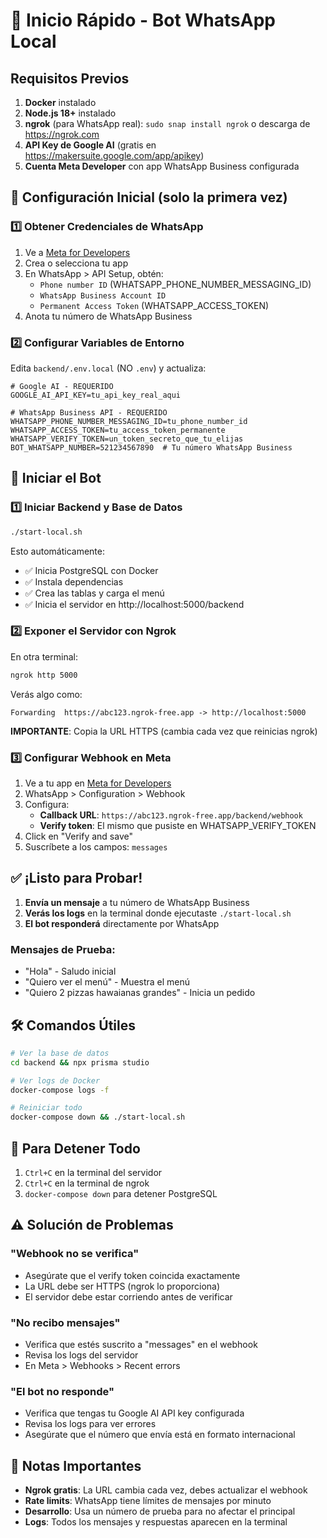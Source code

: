 # 🚀 Inicio Rápido - Bot WhatsApp Local

## Requisitos Previos
1. **Docker** instalado
2. **Node.js 18+** instalado
3. **ngrok** (para WhatsApp real): `sudo snap install ngrok` o descarga de https://ngrok.com
4. **API Key de Google AI** (gratis en https://makersuite.google.com/app/apikey)
5. **Cuenta Meta Developer** con app WhatsApp Business configurada

## 🔧 Configuración Inicial (solo la primera vez)

### 1️⃣ Obtener Credenciales de WhatsApp

1. Ve a [Meta for Developers](https://developers.facebook.com)
2. Crea o selecciona tu app
3. En WhatsApp > API Setup, obtén:
   - `Phone number ID` (WHATSAPP_PHONE_NUMBER_MESSAGING_ID)
   - `WhatsApp Business Account ID`
   - `Permanent Access Token` (WHATSAPP_ACCESS_TOKEN)
4. Anota tu número de WhatsApp Business

### 2️⃣ Configurar Variables de Entorno

Edita `backend/.env.local` (NO `.env`) y actualiza:

```env
# Google AI - REQUERIDO
GOOGLE_AI_API_KEY=tu_api_key_real_aqui

# WhatsApp Business API - REQUERIDO
WHATSAPP_PHONE_NUMBER_MESSAGING_ID=tu_phone_number_id
WHATSAPP_ACCESS_TOKEN=tu_access_token_permanente
WHATSAPP_VERIFY_TOKEN=un_token_secreto_que_tu_elijas
BOT_WHATSAPP_NUMBER=521234567890  # Tu número WhatsApp Business
```

## 🚀 Iniciar el Bot

### 1️⃣ Iniciar Backend y Base de Datos
```bash
./start-local.sh
```

Esto automáticamente:
- ✅ Inicia PostgreSQL con Docker
- ✅ Instala dependencias
- ✅ Crea las tablas y carga el menú
- ✅ Inicia el servidor en http://localhost:5000/backend

### 2️⃣ Exponer el Servidor con Ngrok

En otra terminal:
```bash
ngrok http 5000
```

Verás algo como:
```
Forwarding  https://abc123.ngrok-free.app -> http://localhost:5000
```

**IMPORTANTE**: Copia la URL HTTPS (cambia cada vez que reinicias ngrok)

### 3️⃣ Configurar Webhook en Meta

1. Ve a tu app en [Meta for Developers](https://developers.facebook.com)
2. WhatsApp > Configuration > Webhook
3. Configura:
   - **Callback URL**: `https://abc123.ngrok-free.app/backend/webhook`
   - **Verify token**: El mismo que pusiste en WHATSAPP_VERIFY_TOKEN
4. Click en "Verify and save"
5. Suscríbete a los campos: `messages`

## ✅ ¡Listo para Probar!

1. **Envía un mensaje** a tu número de WhatsApp Business
2. **Verás los logs** en la terminal donde ejecutaste `./start-local.sh`
3. **El bot responderá** directamente por WhatsApp

### Mensajes de Prueba:
- "Hola" - Saludo inicial
- "Quiero ver el menú" - Muestra el menú
- "Quiero 2 pizzas hawaianas grandes" - Inicia un pedido

## 🛠️ Comandos Útiles

```bash
# Ver la base de datos
cd backend && npx prisma studio

# Ver logs de Docker
docker-compose logs -f

# Reiniciar todo
docker-compose down && ./start-local.sh
```

## 🛑 Para Detener Todo

1. `Ctrl+C` en la terminal del servidor
2. `Ctrl+C` en la terminal de ngrok
3. `docker-compose down` para detener PostgreSQL

## ⚠️ Solución de Problemas

### "Webhook no se verifica"
- Asegúrate que el verify token coincida exactamente
- La URL debe ser HTTPS (ngrok lo proporciona)
- El servidor debe estar corriendo antes de verificar

### "No recibo mensajes"
- Verifica que estés suscrito a "messages" en el webhook
- Revisa los logs del servidor
- En Meta > Webhooks > Recent errors

### "El bot no responde"
- Verifica que tengas tu Google AI API key configurada
- Revisa los logs para ver errores
- Asegúrate que el número que envía está en formato internacional

## 📝 Notas Importantes

- **Ngrok gratis**: La URL cambia cada vez, debes actualizar el webhook
- **Rate limits**: WhatsApp tiene límites de mensajes por minuto
- **Desarrollo**: Usa un número de prueba para no afectar el principal
- **Logs**: Todos los mensajes y respuestas aparecen en la terminal
